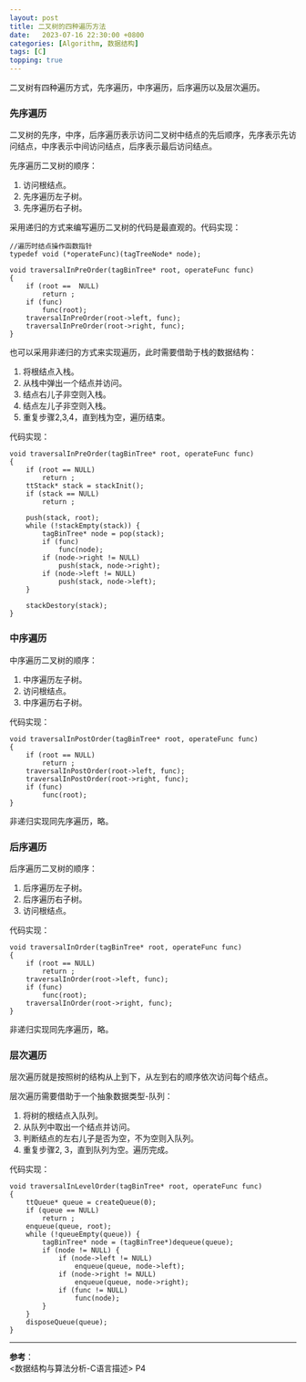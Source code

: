 ```yaml
---
layout: post
title: 二叉树的四种遍历方法 
date:   2023-07-16 22:30:00 +0800
categories: [Algorithm, 数据结构]
tags: [C]
topping: true
---
```


二叉树有四种遍历方式，先序遍历，中序遍历，后序遍历以及层次遍历。  

### 先序遍历

二叉树的先序，中序，后序遍历表示访问二叉树中结点的先后顺序，先序表示先访问结点，中序表示中间访问结点，后序表示最后访问结点。  

先序遍历二叉树的顺序：  
1. 访问根结点。  
2. 先序遍历左子树。  
3. 先序遍历右子树。  

采用递归的方式来编写遍历二叉树的代码是最直观的。代码实现：  

```
//遍历时结点操作函数指针
typedef void (*operateFunc)(tagTreeNode* node);

void traversalInPreOrder(tagBinTree* root, operateFunc func)
{
    if (root ==  NULL)
        return ;
    if (func)
        func(root);
    traversalInPreOrder(root->left, func);
    traversalInPreOrder(root->right, func);
}
```

也可以采用非递归的方式来实现遍历，此时需要借助于栈的数据结构：  
1. 将根结点入栈。  
2. 从栈中弹出一个结点并访问。  
3. 结点右儿子非空则入栈。  
4. 结点左儿子非空则入栈。  
5. 重复步骤2,3,4，直到栈为空，遍历结束。  

代码实现：  

```
void traversalInPreOrder(tagBinTree* root, operateFunc func)
{
    if (root == NULL)
        return ;
    ttStack* stack = stackInit();
    if (stack == NULL)
        return ;

    push(stack, root);
    while (!stackEmpty(stack)) {
        tagBinTree* node = pop(stack);
        if (func)
            func(node);
        if (node->right != NULL)
            push(stack, node->right);
        if (node->left != NULL)
            push(stack, node->left);
    }

    stackDestory(stack);
}
```

### 中序遍历

中序遍历二叉树的顺序：  
1. 中序遍历左子树。  
2. 访问根结点。  
3. 中序遍历右子树。  

代码实现：  

```
void traversalInPostOrder(tagBinTree* root, operateFunc func)
{
    if (root == NULL)
        return ;
    traversalInPostOrder(root->left, func);
    traversalInPostOrder(root->right, func);
    if (func)
        func(root);
}
```

非递归实现同先序遍历，略。  

### 后序遍历

后序遍历二叉树的顺序：  
1. 后序遍历左子树。  
2. 后序遍历右子树。  
3. 访问根结点。  

代码实现：  

```
void traversalInOrder(tagBinTree* root, operateFunc func)
{
    if (root == NULL)
        return ;
    traversalInOrder(root->left, func);
    if (func)
        func(root);
    traversalInOrder(root->right, func);
}
```

非递归实现同先序遍历，略。  

### 层次遍历

层次遍历就是按照树的结构从上到下，从左到右的顺序依次访问每个结点。  

层次遍历需要借助于一个抽象数据类型-队列：  
1. 将树的根结点入队列。  
2. 从队列中取出一个结点并访问。  
3. 判断结点的左右儿子是否为空，不为空则入队列。  
4. 重复步骤2, 3，直到队列为空。遍历完成。  

代码实现：  

```
void traversalInLevelOrder(tagBinTree* root, operateFunc func) 
{
    ttQueue* queue = createQueue(0);
    if (queue == NULL)
        return ;
    enqueue(queue, root);
    while (!queueEmpty(queue)) {
        tagBinTree* node = (tagBinTree*)dequeue(queue);
        if (node != NULL) {
            if (node->left != NULL)
                enqueue(queue, node->left);
            if (node->right != NULL)
                enqueue(queue, node->right);
            if (func != NULL)
                func(node);
        }
    }
    disposeQueue(queue);
}
```
---
**参考**：  
<数据结构与算法分析-C语言描述> P4